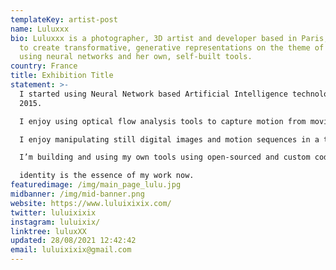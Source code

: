 ```yaml
---
templateKey: artist-post
name: Luluxxx
bio: Luluxxx is a photographer, 3D artist and developer based in Paris, working
  to create transformative, generative representations on the theme of identity,
  using neural networks and her own, self-built tools.
country: France
title: Exhibition Title
statement: >-
  I started using Neural Network based Artificial Intelligence technology around
  2015.

  I enjoy using optical flow analysis tools to capture motion from moving footage.

  I enjoy manipulating still digital images and motion sequences in a transformative/generative way.

  I’m building and using my own tools using open-sourced and custom code.

  identity is the essence of my work now.
featuredimage: /img/main_page_lulu.jpg
midbanner: /img/mid-banner.png
website: https://www.luluixixix.com/
twitter: luluixixix
instagram: luluixix/
linktree: luluxXX
updated: 28/08/2021 12:42:42
email: luluixixix@gmail.com
---
```

